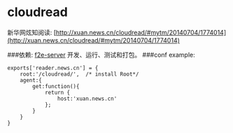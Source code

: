 cloudread
=========

新华网炫知阅读: [http://xuan.news.cn/cloudread/#mytm/20140704/1774014](http://xuan.news.cn/cloudread/#mytm/20140704/1774014)

###依赖: [f2e-server](https://github.com/shy2850/node-server) 开发、运行、测试和打包。
###conf example: 

    exports['reader.news.cn'] = {
        root:'/cloudread/',  /* install Root*/
        agent:{
            get:function(){
                return {
                    host:'xuan.news.cn'
                };
            }
        }
    }
